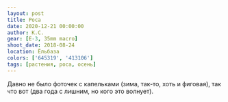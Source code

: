 ```yaml
---
layout: post
title: Роса
date: 2020-12-21 00:00:00
author: К.С.
gear: [E-3, 35mm macro]
shoot_date: 2018-08-24
location: Ёльбаза
colors: ['645319', '413106']
tags: [растения, роса, осень]
---
```

Давно не было фоточек с капельками (зима, так-то, хоть и фиговая), так что вот (два года с лишним, но кого это волнует).
